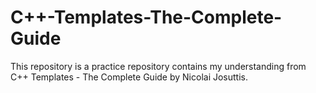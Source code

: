 # C++-Templates-The-Complete-Guide
This repository is a practice repository contains my understanding from C++ Templates - The Complete Guide by Nicolai Josuttis.
